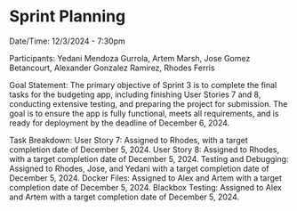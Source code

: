 # Sprint Planning

Date/Time: 12/3/2024 - 7:30pm

Participants: Yedani Mendoza Gurrola, Artem Marsh, Jose Gomez Betancourt, Alexander Gonzalez Ramirez, Rhodes Ferris

Goal Statement: The primary objective of Sprint 3 is to complete the final tasks for the budgeting app, including finishing User Stories 7 and 8, conducting extensive testing, and preparing the project for submission. The goal is to ensure the app is fully functional, meets all requirements, and is ready for deployment by the deadline of December 6, 2024.

Task Breakdown:
User Story 7: Assigned to Rhodes, with a target completion date of December 5, 2024.
User Story 8: Assigned to Rhodes, with a target completion date of December 5, 2024.
Testing and Debugging: Assigned to Rhodes, Jose, and Yedani with a target completion date of December 5, 2024.
Docker Files: Assigned to Alex and Artem with a target completion date of December 5, 2024.
Blackbox Testing: Assigned to Alex and Artem with a target completion date of December 5, 2024.